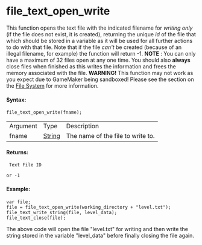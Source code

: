 # file_text_open_write

This function opens the text file with the indicated filename for
*writing only* (if the file does not exist, it is created), returning
the unique *id* of the file that which should be stored in a variable as
it will be used for all further actions to do with that file. Note that
if the file *can't* be created (because of an illegal filename, for
example) the function will return -1. **NOTE** : You can only have a
maximum of 32 files open at any one time. You should also **always**
close files when finished as this writes the information and frees the
memory associated with the file. **WARNING!** This function may not work
as you expect due to GameMaker being sandboxed! Please see the section
on the [File
System](../../../../Additional_Information/The_File_System) for more
information.

#### Syntax:

``` gml
file_text_open_write(fname);
```

|          |                                                                           |                                   |
|----------|---------------------------------------------------------------------------|-----------------------------------|
| Argument | Type                                                                      | Description                       |
| fname    |  [String](../../../../../GameMaker_Language/GML_Overview/Data_Types)  | The name of the file to write to. |

#### Returns:

``` gml
 Text File ID

or -1
```

#### Example:

``` gml
var file;
file = file_text_open_write(working_directory + "level.txt");
file_text_write_string(file, level_data);
file_text_close(file);
```

The above code will open the file "level.txt" for writing and then write
the string stored in the variable "level_data" before finally closing
the file again.
